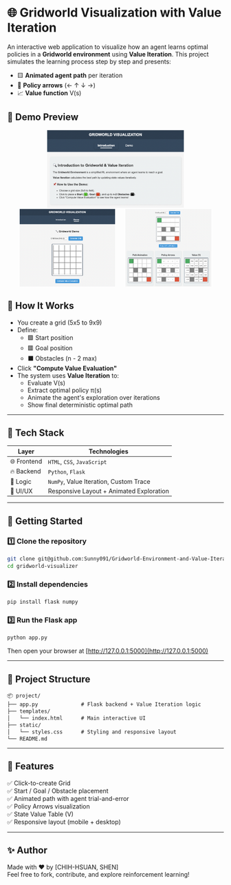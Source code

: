 # 🌐 Gridworld Visualization with Value Iteration

An interactive web application to visualize how an agent learns optimal policies in a **Gridworld environment** using **Value Iteration**. This project simulates the learning process step by step and presents:

-   🟨 **Animated agent path** per iteration
-   🧭 **Policy arrows** (← ↑ ↓ →)
-   📈 **Value function** V(s)

## 📸 Demo Preview

<div align="center">
  <img src="images/graph_introduction.png" height="180px" style="margin: 0 10px;">
  <img src="images/graph_InitialDemo.png" height="180px" style="margin: 0 10px;">
  <img src="images/graph_Demo.png" height="180px" style="margin: 0 10px;">
</div>


## 🧠 How It Works

-   You create a grid (5x5 to 9x9)
-   Define:
    -   🟩 Start position
    -   🟥 Goal position
    -   ⬛ Obstacles (n - 2 max)
-   Click **"Compute Value Evaluation"**
-   The system uses **Value Iteration** to:
    -   Evaluate V(s)
    -   Extract optimal policy π(s)
    -   Animate the agent's exploration over iterations
    -   Show final deterministic optimal path

---

## 🧰 Tech Stack

| Layer       | Technologies                             |
| ----------- | ---------------------------------------- |
| 🌐 Frontend | `HTML`, `CSS`, `JavaScript`              |
| 🔥 Backend  | `Python`, `Flask`                        |
| 🧪 Logic    | `NumPy`, Value Iteration, Custom Trace   |
| 🎨 UI/UX    | Responsive Layout + Animated Exploration |

---

## 🚀 Getting Started

### 1️⃣ Clone the repository

```bash
git clone git@github.com:Sunny091/Gridworld-Environment-and-Value-Iteration.git
cd gridworld-visualizer
```

### 2️⃣ Install dependencies

```bash
pip install flask numpy
```

### 3️⃣ Run the Flask app

```bash
python app.py
```

Then open your browser at [http://127.0.0.1:5000](http://127.0.0.1:5000)

---

## 📁 Project Structure

```
📦 project/
├── app.py              # Flask backend + Value Iteration logic
├── templates/
│   └── index.html      # Main interactive UI
├── static/
│   └── styles.css      # Styling and responsive layout
└── README.md
```

---

## 📌 Features

✅ Click-to-create Grid  
✅ Start / Goal / Obstacle placement  
✅ Animated path with agent trial-and-error  
✅ Policy Arrows visualization  
✅ State Value Table (V)  
✅ Responsive layout (mobile + desktop)

---

## ✨ Author

Made with ❤️ by [CHIH-HSUAN, SHEN]  
Feel free to fork, contribute, and explore reinforcement learning!
